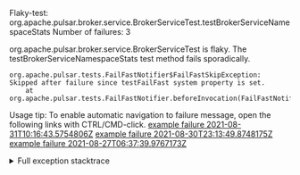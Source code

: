         
Flaky-test: org.apache.pulsar.broker.service.BrokerServiceTest.testBrokerServiceNamespaceStats
Number of failures: 3

org.apache.pulsar.broker.service.BrokerServiceTest is flaky. The testBrokerServiceNamespaceStats test method fails sporadically.

```
org.apache.pulsar.tests.FailFastNotifier$FailFastSkipException: Skipped after failure since testFailFast system property is set.
	at org.apache.pulsar.tests.FailFastNotifier.beforeInvocation(FailFastNotifier.java:88)

```

Usage tip: To enable automatic navigation to failure message, open the following links with CTRL/CMD-click.
[example failure 2021-08-31T10:16:43.5754806Z](https://github.com/apache/pulsar/runs/3471501156?check_suite_focus=true#step:10:2389)
[example failure 2021-08-30T23:13:49.8748175Z](https://github.com/apache/pulsar/runs/3467152431?check_suite_focus=true#step:9:1701)
[example failure 2021-08-27T06:37:39.9767173Z](https://github.com/apache/pulsar/runs/3440411059?check_suite_focus=true#step:9:3623)


<details>
<summary>Full exception stacktrace</summary>
<code><pre>
org.apache.pulsar.tests.FailFastNotifier$FailFastSkipException: Skipped after failure since testFailFast system property is set.
	at org.apache.pulsar.tests.FailFastNotifier.beforeInvocation(FailFastNotifier.java:88)

</pre></code>
</details>

